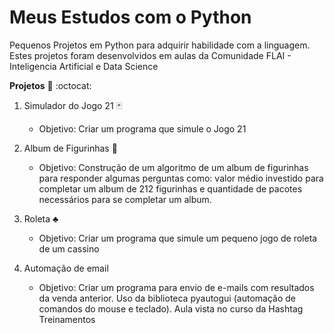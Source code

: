 # Meus Estudos com o Python 
  
  
Pequenos Projetos em Python para adquirir habilidade com a linguagem. Estes projetos foram desenvolvidos em aulas da Comunidade FLAI - Inteligencia Artificial e Data Science

**Projetos**  :snake: :octocat:

1. Simulador do Jogo 21 :black_joker:
    * Objetivo: Criar um programa que simule o Jogo 21
    
2. Album de Figurinhas :notebook_with_decorative_cover:
    * Objetivo: Construção de um algoritmo de um album de figurinhas para responder algumas perguntas como: valor médio investido para completar um album de 212 figurinhas e quantidade de pacotes necessários para se completar um album.
    
3. Roleta :clubs:
    * Objetivo: Criar um programa que simule um pequeno jogo de roleta de um cassino

4. Automação de email
    * Objetivo: Criar um programa para envio de e-mails com resultados da venda anterior. Uso da biblioteca pyautogui (automação de comandos do mouse e teclado). Aula vista no curso da Hashtag Treinamentos
